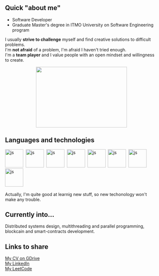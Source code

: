 ## Quick "about me"

- Software Developer
- Graduate Master's degree in ITMO University on Software Engineering program


I usually **strive to challenge** myself and find creative solutions to difficult problems.   
I'm **not afraid** of a problem, I'm afraid I haven't tried enough.   
I'm a **team player** and I value people with an open mindset and willingness to create. 


<p align="center">
  <img src="https://i.giphy.com/media/v1.Y2lkPTc5MGI3NjExM3R0dzE2NjZhaGcwNWVlcHl3cDFvY3Z0Z2I4bzA2M25ydHU3dHllayZlcD12MV9pbnRlcm5hbF9naWZfYnlfaWQmY3Q9Zw/JqmupuTVZYaQX5s094/giphy.gif" width="300" height="200">
</p>

## Languages and technologies
<img src="https://cdn.jsdelivr.net/gh/devicons/devicon@latest/icons/go/go-original-wordmark.svg"
title="js" width="60" height="60"/>&nbsp;
<img src="https://cdn.jsdelivr.net/gh/devicons/devicon@latest/icons/java/java-original-wordmark.svg"
title="js" width="60" height="60"/>&nbsp;
<img src="https://cdn.jsdelivr.net/gh/devicons/devicon@latest/icons/groovy/groovy-original.svg"
title="js" width="60" height="60"/>&nbsp;
<img src="https://cdn.jsdelivr.net/gh/devicons/devicon@latest/icons/docker/docker-plain-wordmark.svg"
title="js" width="60" height="60"/>&nbsp;
<img src="https://cdn.jsdelivr.net/gh/devicons/devicon@latest/icons/git/git-original.svg"
title="js" width="60" height="60"/>&nbsp;
<img src="https://cdn.jsdelivr.net/gh/devicons/devicon@latest/icons/kubernetes/kubernetes-original.svg"
title="js" width="60" height="60"/>&nbsp;
<img src="https://cdn.jsdelivr.net/gh/devicons/devicon@latest/icons/postgresql/postgresql-original.svg"
title="js" width="60" height="60"/>&nbsp;
<img src="https://cdn.jsdelivr.net/gh/devicons/devicon@latest/icons/postman/postman-original.svg"
title="js" width="60" height="60"/>&nbsp;

Actually, I'm quite good at learnig new stuff, so new techonology won't make any trouble.

[comment]: <## Pet Projects>
[comment]: <[Babencoin](https://github.com/VanjaRo/rust_mipt/tree/master/problems/async/babencoin) (rayon, crossbeam, net) – toy yet complex blockchain project focused on OS concurrency.  >
[comment]: <[Orm](https://github.com/VanjaRo/rust_mipt/tree/master/problems/macros-2/orm) (rusqlite) – small orm with sqlite support, practicing declarative and procedural macros.  >
[comment]: <[Mini-frunk](https://github.com/VanjaRo/rust_mipt/tree/master/problems/macros/mini-frunk) – simplified version of frunk package, implementing structural typing with declarative heterogeneous lists of types.  >
[comment]: <[ripgzip decompressor](https://github.com/VanjaRo/rust_mipt/tree/master/problems/modules/ripgzip) – implemented gzip decompressor based on Deflate and Gzip RFS(1951, 1952).  >
[comment]: <[web-crawler](https://github.com/VanjaRo/rust_mipt/tree/master/problems/async/crawler) (tokio, linkify, reqwest) – simple crawler utilizing tokio asynchronous tasks.   >

## Currently into...

Distributed systems design, multithreading and parallel programming, blockcain and smart-contracts development.

## Links to share

[My CV on GDrive]()  
[My LinkedIn](https://www.linkedin.com/in/egor-khilik-88521b1b2/)  
[My LeetCode](https://leetcode.com/u/khilikegor/)
